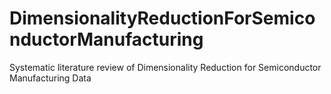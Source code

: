 # DimensionalityReductionForSemiconductorManufacturing
Systematic literature review of Dimensionality Reduction for Semiconductor Manufacturing Data
